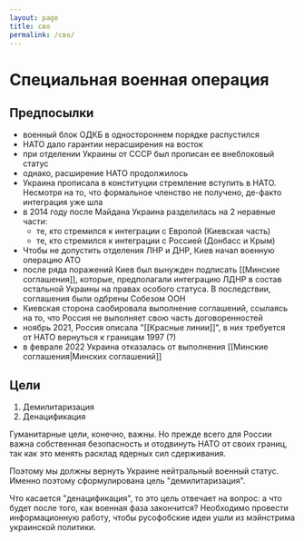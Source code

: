 ```yaml
---
layout: page
title: сво
permalink: /сво/
---
```

# Специальная военная операция

## Предпосылки

 
* военный блок ОДКБ в одностороннем порядке распустился
* НАТО дало гарантии нерасширения на восток
* при отделении Украины от СССР был прописан ее внеблоковый статус
* однако, расширение НАТО продолжилось
* Украина прописала в конституции стремление вступить в НАТО. Несмотря на то, что формальное членство не получено, де-факто интеграция уже шла
* в 2014 году после Майдана Украина разделилась на 2 неравные части:
	* те, кто стремился к интеграции с Европой (Киевская часть)
	* те, кто стремился к интеграции с Россией (Донбасс и Крым)
* Чтобы не допустить отделения ЛНР и ДНР, Киев начал военную операцию АТО
* после ряда поражений Киев был вынужден подписать [[Минские соглашения]], которые, предполагали интеграцию ЛДНР в состав остальной Украины на правах особого статуса. В последствии, соглашения были одбрены Собезом ООН
* Киевская сторона саобировала выполнение соглашений, ссылаясь на то, что Россия не выполняет свою часть договоренностей
* ноябрь 2021, Россия описала "[[Красные линии]]", в них требуется от НАТО вернуться к границам 1997 (?)
* в феврале 2022 Украина отказалась от выполнения [[Минские соглашения|Минских соглашений]]

## Цели

1. Демилитаризация
2. Денацификация


Гуманитарные цели, конечно, важны. Но прежде всего для России важна собственная безопасность и отодвинуть НАТО от своих границ, так как это менять расклад ядерных сил сдерживания.

Поэтому мы должны вернуть Украине нейтральный военный статус. Именно поэтому сформулирована цель "демилитаризация".

Что касается "денацификация", то это цель отвечает на вопрос: а что будет после того, как военная фаза закончится? Необходимо провести информационную работу, чтобы русофобские идеи ушли из мэйнстрима украинской политики. 

